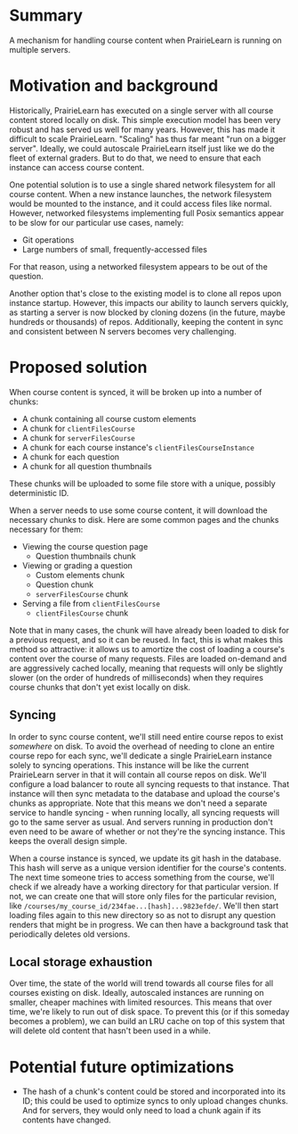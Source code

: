 # Summary

A mechanism for handling course content when PrairieLearn is running on multiple servers. 

# Motivation and background

Historically, PrairieLearn has executed on a single server with all course content stored locally on disk. This simple execution model has been very robust and has served us well for many years. However, this has made it difficult to scale PrairieLearn. "Scaling" has thus far meant "run on a bigger server". Ideally, we could autoscale PrairieLearn itself just like we do the fleet of external graders. But to do that, we need to ensure that each instance can access course content.

One potential solution is to use a single shared network filesystem for all course content. When a new instance launches, the network filesystem would be mounted to the instance, and it could access files like normal. However, networked filesystems implementing full Posix semantics appear to be slow for our particular use cases, namely:

* Git operations
* Large numbers of small, frequently-accessed files

For that reason, using a networked filesystem appears to be out of the question.

Another option that's close to the existing model is to clone all repos upon instance startup. However, this impacts our ability to launch servers quickly, as starting a server is now blocked by cloning dozens (in the future, maybe hundreds or thousands) of repos. Additionally, keeping the content in sync and consistent between N servers becomes very challenging.

# Proposed solution

When course content is synced, it will be broken up into a number of chunks:

* A chunk containing all course custom elements
* A chunk for `clientFilesCourse`
* A chunk for `serverFilesCourse`
* A chunk for each course instance's `clientFilesCourseInstance`
* A chunk for each question
* A chunk for all question thumbnails

These chunks will be uploaded to some file store with a unique, possibly deterministic ID.

When a server needs to use some course content, it will download the necessary chunks to disk. Here are some common pages and the chunks necessary for them:

* Viewing the course question page
  * Question thumbnails chunk
* Viewing or grading a question
  * Custom elements chunk
  * Question chunk
  * `serverFilesCourse` chunk
* Serving a file from `clientFilesCourse`
  * `clientFilesCourse` chunk

Note that in many cases, the chunk will have already been loaded to disk for a previous request, and so it can be reused. In fact, this is what makes this method so attractive: it allows us to amortize the cost of loading a course's content over the course of many requests. Files are loaded on-demand and are aggressively cached locally, meaning that requests will only be slightly slower (on the order of hundreds of milliseconds) when they requires course chunks that don't yet exist locally on disk.

## Syncing

In order to sync course content, we'll still need entire course repos to exist *somewhere* on disk. To avoid the overhead of needing to clone an entire course repo for each sync, we'll dedicate a single PrairieLearn instance solely to syncing operations. This instance will be like the current PrairieLearn server in that it will contain all course repos on disk. We'll configure a load balancer to route all syncing requests to that instance. That instance will then sync metadata to the database and upload the course's chunks as appropriate. Note that this means we don't need a separate service to handle syncing - when running locally, all syncing requests will go to the same server as usual. And servers running in production don't even need to be aware of whether or not they're the syncing instance. This keeps the overall design simple.

When a course instance is synced, we update its git hash in the database. This hash will serve as a unique version identifier for the course's contents. The next time someone tries to access something from the course, we'll check if we already have a working directory for that particular version. If not, we can create one that will store only files for the particular revision, like `/courses/my_course_id/234fae...[hash]...9823efde/`. We'll then start loading files again to this new directory so as not to disrupt any question renders that might be in progress. We can then have a background task that periodically deletes old versions.

## Local storage exhaustion

Over time, the state of the world will trend towards all course files for all courses existing on disk. Ideally, autoscaled instances are running on smaller, cheaper machines with limited resources. This means that over time, we're likely to run out of disk space. To prevent this (or if this someday becomes a problem), we can build an LRU cache on top of this system that will delete old content that hasn't been used in a while.

# Potential future optimizations

* The hash of a chunk's content could be stored and incorporated into its ID; this could be used to optimize syncs to only upload changes chunks. And for servers, they would only need to load a chunk again if its contents have changed.
